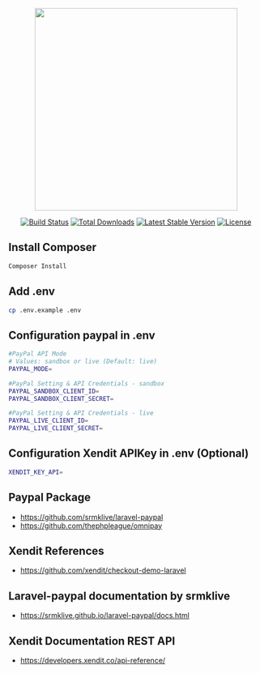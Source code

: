 <p align="center"><a href="https://laravel.com" target="_blank"><img src="https://raw.githubusercontent.com/laravel/art/master/logo-lockup/5%20SVG/2%20CMYK/1%20Full%20Color/laravel-logolockup-cmyk-red.svg" width="400"></a></p>

<p align="center">
<a href="https://travis-ci.org/laravel/framework"><img src="https://travis-ci.org/laravel/framework.svg" alt="Build Status"></a>
<a href="https://packagist.org/packages/laravel/framework"><img src="https://img.shields.io/packagist/dt/laravel/framework" alt="Total Downloads"></a>
<a href="https://packagist.org/packages/laravel/framework"><img src="https://img.shields.io/packagist/v/laravel/framework" alt="Latest Stable Version"></a>
<a href="https://packagist.org/packages/laravel/framework"><img src="https://img.shields.io/packagist/l/laravel/framework" alt="License"></a>
</p>

## Install Composer
```bash
Composer Install
```

## Add .env
```bash
cp .env.example .env
```

## Configuration paypal in .env
```bash
#PayPal API Mode
# Values: sandbox or live (Default: live)
PAYPAL_MODE=

#PayPal Setting & API Credentials - sandbox
PAYPAL_SANDBOX_CLIENT_ID=
PAYPAL_SANDBOX_CLIENT_SECRET=

#PayPal Setting & API Credentials - live
PAYPAL_LIVE_CLIENT_ID=
PAYPAL_LIVE_CLIENT_SECRET=
```

## Configuration Xendit APIKey in .env (Optional)
```bash
XENDIT_KEY_API=
```

## Paypal Package

- https://github.com/srmklive/laravel-paypal
- https://github.com/thephpleague/omnipay

## Xendit References

- https://github.com/xendit/checkout-demo-laravel

## Laravel-paypal documentation by srmklive
- https://srmklive.github.io/laravel-paypal/docs.html

## Xendit Documentation REST API
- https://developers.xendit.co/api-reference/
